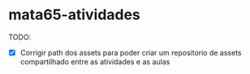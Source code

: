 # mata65-atividades

TODO:
- [x] Corrigir path dos assets para poder criar um repositorio de assets compartilhado entre as atividades e as aulas
